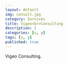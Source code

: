 ```yaml
---
layout: default
img: consult.jpg
category: Services
title: Vigeo<br>Consulting
description: |
categories: [x, y]
tags: [x, y]
published: true
---
```

  Vigeo Consulting.
